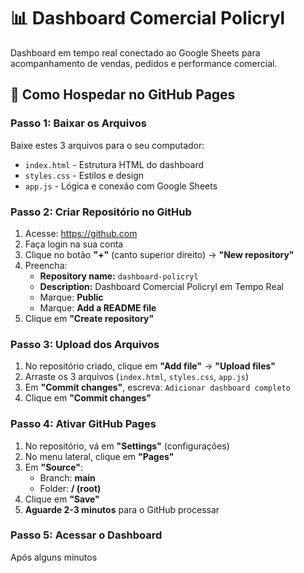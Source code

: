 # 📊 Dashboard Comercial Policryl

Dashboard em tempo real conectado ao Google Sheets para acompanhamento de vendas, pedidos e performance comercial.

## 🚀 Como Hospedar no GitHub Pages

### Passo 1: Baixar os Arquivos

Baixe estes 3 arquivos para o seu computador:
- `index.html` - Estrutura HTML do dashboard
- `styles.css` - Estilos e design
- `app.js` - Lógica e conexão com Google Sheets

### Passo 2: Criar Repositório no GitHub

1. Acesse: https://github.com
2. Faça login na sua conta
3. Clique no botão **"+"** (canto superior direito) → **"New repository"**
4. Preencha:
   - **Repository name:** `dashboard-policryl`
   - **Description:** Dashboard Comercial Policryl em Tempo Real
   - Marque: **Public**
   - Marque: **Add a README file**
5. Clique em **"Create repository"**

### Passo 3: Upload dos Arquivos

1. No repositório criado, clique em **"Add file"** → **"Upload files"**
2. Arraste os 3 arquivos (`index.html`, `styles.css`, `app.js`)
3. Em **"Commit changes"**, escreva: `Adicionar dashboard completo`
4. Clique em **"Commit changes"**

### Passo 4: Ativar GitHub Pages

1. No repositório, vá em **"Settings"** (configurações)
2. No menu lateral, clique em **"Pages"**
3. Em **"Source"**:
   - Branch: **main**
   - Folder: **/ (root)**
4. Clique em **"Save"**
5. **Aguarde 2-3 minutos** para o GitHub processar

### Passo 5: Acessar o Dashboard

Após alguns minutos
